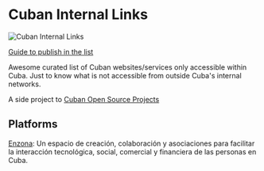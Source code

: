 # Cuban Internal Links

![Cuban Internal Links](https://repository-images.githubusercontent.com/192082154/f88e69a2-9590-4b08-9172-a583e509427f)

[Guide to publish in the list](https://github.com/cuban-opensourcers/cuban-opensource/blob/master/publish.md)

Awesome curated list of Cuban websites/services only accessible within Cuba. Just to know what is not accessible from outside Cuba's internal networks.

A side project to [Cuban Open Source Projects](https://github.com/cuban-opensourcers/cuban-opensource)

## Platforms

[Enzona](https://www.enzona.net/): Un espacio de creación, colaboración y asociaciones para facilitar la interacción tecnológica, social, comercial y financiera de las personas en Cuba.
